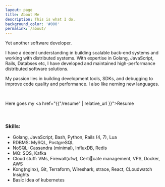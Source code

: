 ```yaml
---
layout: page
title: About Me
description: This is what I do.
background_color: '#000'
permalink: /about/
---
```


Yet another software developer.

I have a decent understanding in building scalable back-end systems and working with distributed systems.
With expertise in Golang, JavaScript, Rails, Databses etc, I have developed and maintained high-performance distributed software solutions.

My passion lies in building development tools, SDKs, and debugging
to improve code quality and performance. I also like nerning new languages.

<p>&nbsp;</p>

Here goes my <a href="{{"/resume" | relative_url }}">Resume</a>


<p>&nbsp;</p>

### Skills:
- Golang, JavaScript, Bash, Python, Rails (4, 7), Lua
- RDBMS: MySQL, PostgreSQL
- NoSQL: Cassandra (minimal), InfluxDB, Redis
- MQ: SQS, Kafka
- Cloud stuff: VMs, Firewall(ufw), Certicate management, VPS, Docker, AWS
- Kong(nginx), Git, Terraform, Wireshark, strace, React, CLoudwatch Insights
- Basic idea of kubernetes

